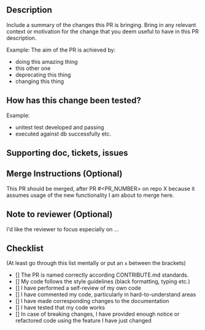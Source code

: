 ## Description

Include a summary of the changes this PR is bringing. Bring in any relevant context or motivation for the change that you deem useful to have in this PR description.

Example:
The aim of the PR is achieved by:

- doing this amazing thing
- this other one
- deprecating this thing
- changing this thing

## How has this change been tested?

Example:

- unitest test developed and passing
- executed against db successfully etc.

## Supporting doc, tickets, issues

## Merge Instructions (Optional)

This PR should be merged, after PR #<PR_NUMBER> on repo X because it assumes usage of the new functionality I am about to merge here.

## Note to reviewer (Optional)

I'd like the reviewer to focus especially on ...

## Checklist

(At least go through this list mentally or put an `x` between the brackets)

- [] The PR is named correctly according CONTRIBUTE.md standards.
- [] My code follows the style guidelines (black formatting, typing etc.)
- [] I have performed a self-review of my own code
- [] I have commented my code, particularly in hard-to-understand areas
- [] I have made corresponding changes to the documentation
- [] I have tested that my code works
- [] In case of breaking changes, I have provided enough notice or refactored code using the feature I have just changed
